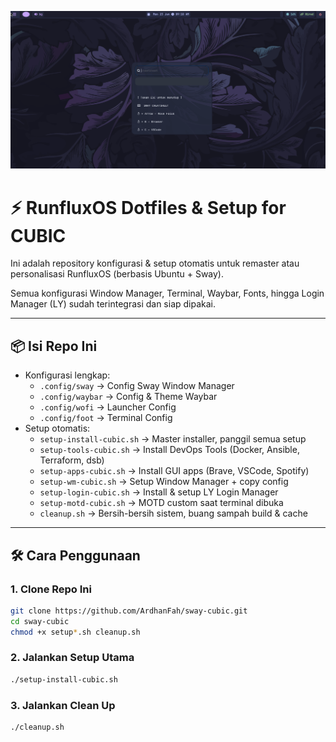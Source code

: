 ![RunfluxOS Screenshot](assets/RunFluxOS.png)

# ⚡ RunfluxOS Dotfiles & Setup for CUBIC

Ini adalah repository konfigurasi & setup otomatis untuk remaster atau personalisasi RunfluxOS (berbasis Ubuntu + Sway).

Semua konfigurasi Window Manager, Terminal, Waybar, Fonts, hingga Login Manager (LY) sudah terintegrasi dan siap dipakai.

---

## 📦 **Isi Repo Ini**

- Konfigurasi lengkap:
  - `.config/sway` → Config Sway Window Manager
  - `.config/waybar` → Config & Theme Waybar
  - `.config/wofi` → Launcher Config
  - `.config/foot` → Terminal Config
- Setup otomatis:
  - `setup-install-cubic.sh` → Master installer, panggil semua setup
  - `setup-tools-cubic.sh` → Install DevOps Tools (Docker, Ansible, Terraform, dsb)
  - `setup-apps-cubic.sh` → Install GUI apps (Brave, VSCode, Spotify)
  - `setup-wm-cubic.sh` → Setup Window Manager + copy config
  - `setup-login-cubic.sh` → Install & setup LY Login Manager
  - `setup-motd-cubic.sh` → MOTD custom saat terminal dibuka
  - `cleanup.sh` → Bersih-bersih sistem, buang sampah build & cache

---

## 🛠️ **Cara Penggunaan**

### **1. Clone Repo Ini**

```bash
git clone https://github.com/ArdhanFah/sway-cubic.git
cd sway-cubic
chmod +x setup*.sh cleanup.sh
```

### **2. Jalankan Setup Utama**
```bash
./setup-install-cubic.sh
```

### **3. Jalankan Clean Up**
```bash
./cleanup.sh
```
